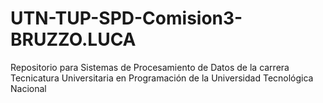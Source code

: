 # UTN-TUP-SPD-Comision3-BRUZZO.LUCA
Repositorio para Sistemas de Procesamiento de Datos de la carrera Tecnicatura Universitaria en Programación de la Universidad Tecnológica Nacional
